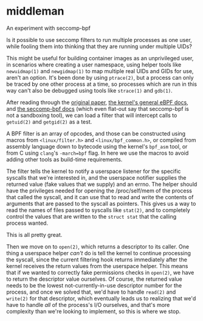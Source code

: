 # middleman
An experiment with seccomp-bpf

Is it possible to use seccomp filters to run multiple processes as one user,
while fooling them into thinking that they are running under multiple UIDs?

This might be useful for building container images as an unprivileged user, in
scenarios where creating a user namespace, using helper tools like
`newuidmap(1)` and `newgidmap(1)` to map multiple real UIDs and GIDs for use,
aren't an option.  It's been done by using `ptrace(2)`, but a process can only
be traced by one other process at a time, so processes which are run in this
way can't also be debugged using tools like `strace(1)` and `gdb(1)`.

After reading through the [original
paper](http://www.tcpdump.org/papers/bpf-usenix93.pdf), [the kernel's general
eBPF
docs](https://git.kernel.org/pub/scm/linux/kernel/git/torvalds/linux.git/tree/Documentation/networking/filter.txt),
and [the seccomp-bpf
docs](https://www.kernel.org/doc/html/latest/userspace-api/seccomp_filter.html)
(which even flat-out say that seccomp-bpf is not a sandboxing tool), we can
load a filter that will intercept calls to `getuid(2)` and `getgid(2)` as a
test.

A BPF filter is an array of opcodes, and those can be constructed using macros
from `<linux/filter.h>` and `<linux/bpf_common.h>`, or compiled from assembly
language down to bytecode using the kernel's `bpf_asm` tool, or from C using
`clang`'s `-march=bpf` flag.  In here we use the macros to avoid adding other
tools as build-time requirements.

The filter tells the kernel to notify a userspace listener for the specific
syscalls that we're interested in, and the userspace notifier supplies the
returned value (fake values that we supply) and an errno.  The helper should
have the privileges needed for opening the /proc/self/mem of the process that
called the syscall, and it can use that to read and write the contents of
arguments that are passed to the syscall as pointers.  This gives us a way to
read the names of files passed to syscalls like `stat(2)`, and to completely
control the values that are written to the `struct stat` that the calling
process wanted.

This is all pretty great.

Then we move on to `open(2)`, which returns a descriptor to its caller.  One
thing a userspace helper _can't_ do is tell the kernel to continue processing
the syscall, since the current filtering hook returns immediately after the
kernel receives the return values from the userspace helper.  This means that
if we wanted to correctly fake permissions checks in `open(2)`, we have to
return the descriptor value ourselves.  Of course, the returned value needs to
be the lowest not-currently-in-use descriptor number for the process, and once
we solved that, we'd have to handle `read(2)` and `write(2)` for that
descriptor, which eventually leads us to realizing that we'd have to handle
_all_ of the process's I/O ourselves, and that's more complexity than we're
looking to implement, so this is where we stop.
